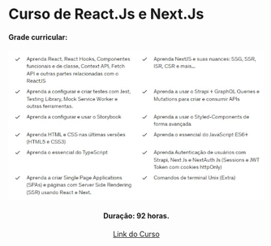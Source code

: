 # Curso de React.Js e Next.Js

#### Grade curricular:

<div align = "center">
  <img src = "Complementos/grade.jpeg" alt = "Grade Curricular"/>
  
  #### Duração: 92 horas.
  
  <a href="https://www.udemy.com/course/curso-de-reactjs-nextjs-completo-do-basico-ao-avancado/?couponCode=LEADERSALE24A" target="_blank">Link do Curso</a>
</div>
